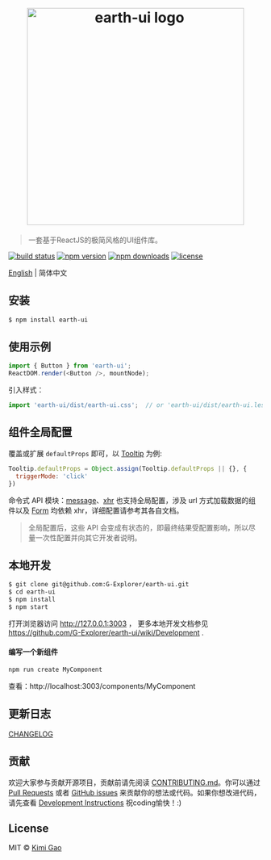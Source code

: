 <h1 align="center">
    <br>
    <img width="430" src="https://user-images.githubusercontent.com/12554487/40153405-4784fd0e-59bc-11e8-893e-946b246b6076.jpg" alt="earth-ui logo">
    <br>
</h1>

> 一套基于ReactJS的极简风格的UI组件库。

[![build status][travis-image]][travis-url]
[![npm version][npm-version-image]][npm-version-url]
[![npm downloads][npm-downloads-image]][npm-downloads-url]
[![license][license-image]][license-url]

[English][en-url] | 简体中文

## 安装

```bash
$ npm install earth-ui
```


## 使用示例

```js
import { Button } from 'earth-ui';
ReactDOM.render(<Button />, mountNode);
```

引入样式：

```js
import 'earth-ui/dist/earth-ui.css';  // or 'earth-ui/dist/earth-ui.less'
```

## 组件全局配置

覆盖或扩展 `defaultProps` 即可，以 [Tooltip](https://ui.muwenzi.com/components/Tooltip) 为例:

```js
Tooltip.defaultProps = Object.assign(Tooltip.defaultProps || {}, {
  triggerMode: 'click'
})
```

命令式 API 模块：[message](https://ui.muwenzi.com/components/message)、[xhr](https://ui.muwenzi.com/components/xhr) 也支持全局配置，涉及 url 方式加载数据的组件以及 [Form](https://ui.muwenzi.com/components/Form) 均依赖 xhr，详细配置请参考其各自文档。

> 全局配置后，这些 API 会变成有状态的，即最终结果受配置影响，所以尽量一次性配置并向其它开发者说明。

## 本地开发

```bash
$ git clone git@github.com:G-Explorer/earth-ui.git
$ cd earth-ui
$ npm install
$ npm start
```

打开浏览器访问 http://127.0.0.1:3003 ， 更多本地开发文档参见 https://github.com/G-Explorer/earth-ui/wiki/Development .

#### 编写一个新组件

```sh
npm run create MyComponent
```
查看：http://localhost:3003/components/MyComponent


## 更新日志

[CHANGELOG](https://ui.muwenzi.com/changelog)

## 贡献

欢迎大家参与贡献开源项目，贡献前请先阅读 [CONTRIBUTING.md](https://github.com/G-Explorer/earth-ui/blob/master/.github/CONTRIBUTING.md)。你可以通过 [Pull Requests](https://github.com/G-Explorer/earth-ui/pulls) 或者 [GitHub issues](https://github.com/G-Explorer/earth-ui/issues) 来贡献你的想法或代码。如果你想改进代码，请先查看 [Development Instructions](https://github.com/G-Explorer/earth-ui/wiki/Development) 祝coding愉快！:)

## License

MIT © [Kimi Gao](https://github.com/muwenzi)

[travis-url]: https://travis-ci.org/G-Explorer/earth-ui
[travis-image]: https://img.shields.io/travis/G-Explorer/earth-ui/master.svg?style=flat-square

[npm-version-url]: https://www.npmjs.com/package/earth-ui
[npm-version-image]: https://img.shields.io/npm/v/earth-ui.svg?style=flat-square

[npm-downloads-url]: https://www.npmjs.com/package/earth-ui
[npm-downloads-image]: https://img.shields.io/npm/dt/earth-ui.svg?style=flat-square

[license-url]: https://github.com/G-Explorer/earth-ui/blob/master/LICENSE
[license-image]: https://img.shields.io/github/license/G-Explorer/earth-ui.svg?style=flat-square

[en-url]: https://github.com/G-Explorer/earth-ui/blob/master/README.md
